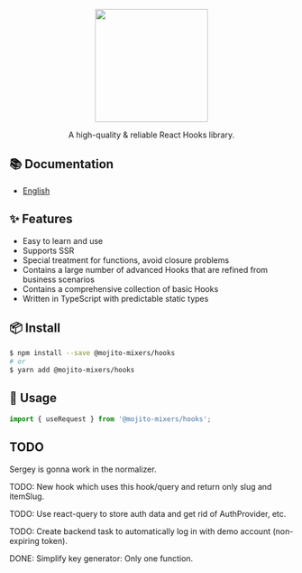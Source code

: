 <p align="center">
  <a href="#">
    <img width="200" src="https://github.com/mojitoinc/mixers/blob/main/public/logo.svg">
  </a>
</p>

<div align="center">
A high-quality & reliable React Hooks library.
</div>

## 📚 Documentation

- [English]()

## ✨ Features

- Easy to learn and use
- Supports SSR
- Special treatment for functions, avoid closure problems
- Contains a large number of advanced Hooks that are refined from business scenarios
- Contains a comprehensive collection of basic Hooks
- Written in TypeScript with predictable static types

## 📦 Install

```bash
$ npm install --save @mojito-mixers/hooks
# or
$ yarn add @mojito-mixers/hooks
```

## 🔨 Usage

```ts
import { useRequest } from '@mojito-mixers/hooks';
```

## TODO

Sergey is gonna work in the normalizer.

TODO: New hook which uses this hook/query and return only slug and itemSlug.

TODO: Use react-query to store auth data and get rid of AuthProvider, etc.

TODO: Create backend task to automatically log in with demo account (non-expiring token).

DONE: Simplify key generator: Only one function.
